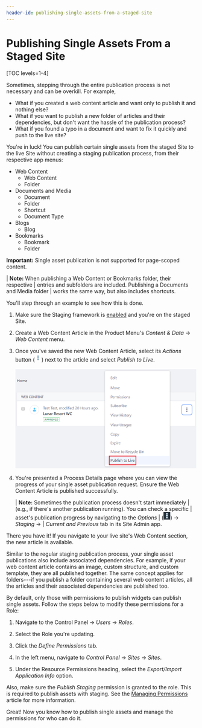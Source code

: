 ```yaml
---
header-id: publishing-single-assets-from-a-staged-site
---
```


# Publishing Single Assets From a Staged Site

[TOC levels=1-4]

Sometimes, stepping through the entire publication process is not necessary and
can be overkill. For example,

- What if you created a web content article and want only to publish it and
  nothing else?
- What if you want to publish a new folder of articles and their dependencies,
  but don't want the hassle of the publication process?
- What if you found a typo in a document and want to fix it quickly and push to
  the live site?

You're in luck! You can publish certain single assets from the staged Site to
the live Site without creating a staging publication process, from their
respective app menus:

- Web Content
    - Web Content
    - Folder
- Documents and Media
    - Document
    - Folder
    - Shortcut
    - Document Type
- Blogs
    - Blog
- Bookmarks
    - Bookmark
    - Folder

**Important:** Single asset publication is not supported for page-scoped
content.

| **Note:** When publishing a Web Content or Bookmarks folder, their respective
| entries and subfolders are included. Publishing a Documents and Media folder
| works the same way, but also includes shortcuts.

You'll step through an example to see how this is done.

1.  Make sure the Staging framework is
    [enabled](/docs/7-2/user/-/knowledge_base/u/enabling-staging) and you're
    on the staged Site.

2.  Create a Web Content Article in the Product Menu's *Content & Data* &rarr;
    *Web Content* menu.

3.  Once you've saved the new Web Content Article, select its *Actions*
    button (![Actions](../../../../images/icon-actions.png)) next to the article
    and select *Publish to Live*.

    ![Figure 1: You can publish the single web content article to the live site.](../../../../images/single-asset-publish.png)

4.  You're presented a Process Details page where you can view the progress of
    your single asset publication request. Ensure the Web Content Article is
    published successfully.

    | **Note:** Sometimes the publication process doesn't start immediately
    | (e.g., if there's another publication running). You can check a specific
    | asset's publication progress by navigating to the *Options*
    | (![Options](../../../../images/icon-options.png)) &rarr; *Staging* &rarr;
    | *Current and Previous* tab in its Site Admin app.

There you have it! If you navigate to your live site's Web Content section, the
new article is available.

Similar to the regular staging publication process, your single asset
publications also include associated dependencies. For example, if your web
content article contains an image, custom structure, and custom template, they
are all published together. The same concept applies for folders---if you
publish a folder containing several web content articles, all the articles and
their associated dependencies are published too.

By default, only those with permissions to publish widgets can publish single
assets. Follow the steps below to modify these permissions for a Role:

1.  Navigate to the Control Panel &rarr; *Users* &rarr; *Roles*.

2.  Select the Role you're updating.

3.  Click the *Define Permissions* tab.

4.  In the left menu, navigate to *Control Panel* &rarr; *Sites* &rarr; *Sites*.

5.  Under the Resource Permissions heading, select the *Export/Import
    Application Info* option.

Also, make sure the *Publish Staging* permission is granted to the role. This
is required to publish assets with staging. See the
[Managing Permissions](/docs/7-2/user/-/knowledge_base/u/managing-permissions)
article for more information.

Great! Now you know how to publish single assets and manage the permissions for
who can do it.
